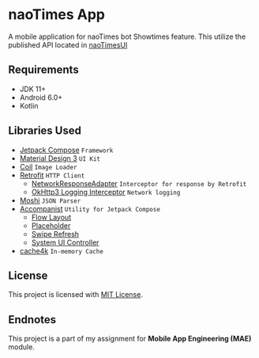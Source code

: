 # naoTimes App

A mobile application for naoTimes bot Showtimes feature.
This utilize the published API located in [naoTimesUI](https://panel.naoti.me)

## Requirements
- JDK 11+
- Android 6.0+
- Kotlin
  
## Libraries Used
- [Jetpack Compose](https://developer.android.com/jetpack/compose) `Framework`
- [Material Design 3](https://developer.android.com/reference/kotlin/androidx/compose/material3/package-summary) `UI Kit`
- [Coil](https://coil-kt.github.io/coil/) `Image Loader`
- [Retrofit](https://square.github.io/retrofit/) `HTTP Client`
  - [NetworkResponseAdapter](https://haroldadmin.github.io/NetworkResponseAdapter/) `Interceptor for response by Retrofit`
  - [OkHttp3 Logging Interceptor](https://github.com/square/okhttp/tree/master/okhttp-logging-interceptor) `Network logging`
- [Moshi](https://github.com/square/moshi) `JSON Parser`
- [Accompanist](https://google.github.io/accompanist/) `Utility for Jetpack Compose`
  - [Flow Layout](https://google.github.io/accompanist/flowlayout/)
  - [Placeholder](https://google.github.io/accompanist/placeholder/)
  - [Swipe Refresh](https://google.github.io/accompanist/swiperefresh/)
  - [System UI Controller](https://google.github.io/accompanist/systemuicontroller/)
- [cache4k](https://github.com/ReactiveCircus/cache4k) `In-memory Cache`

## License
This project is licensed with [MIT License](LICENSE).

## Endnotes
This project is a part of my assignment for **Mobile App Engineering (MAE)** module.
